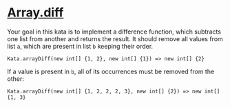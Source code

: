 # [Array.diff](https://www.codewars.com/kata/array-dot-diff "https://www.codewars.com/kata/523f5d21c841566fde000009")

Your goal in this kata is to implement a difference function, which subtracts one list from another
and returns the result. It should remove all values from list `a`, which are present in list `b`
keeping their order.

```
Kata.arrayDiff(new int[] {1, 2}, new int[] {1}) => new int[] {2}
```

If a value is present in `b`, all of its occurrences must be removed from the other:

```
Kata.arrayDiff(new int[] {1, 2, 2, 2, 3}, new int[] {2}) => new int[] {1, 3}
```

